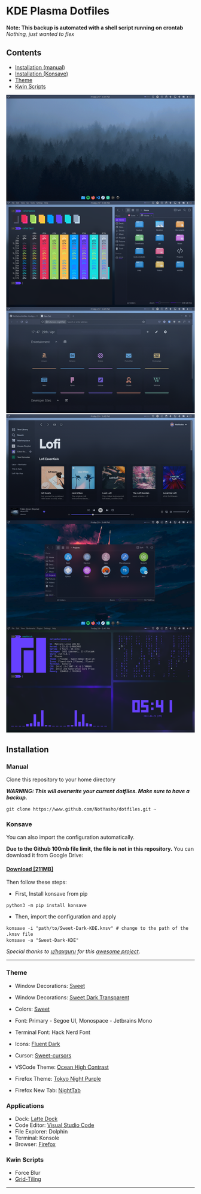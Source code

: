 # KDE Plasma Dotfiles

**Note: This backup is automated with a shell script running on crontab** *Nothing, just wanted to flex*

## Contents

- [Installation (manual)](#manual)
- [Installation (Konsave)](#konsave)
- [Theme](#theme)
- [Kwin Scripts](#kwin-scripts)

![Screenshot](Screenshots/desktop.png)
![Screenshot](Screenshots/workflow.png)

## Installation

### Manual

Clone this repository to your home directory

***WARNING: This will overwrite your current dotfiles. Make sure to have a backup.***

```console
git clone https://www.github.com/NotYasho/dotfiles.git ~
```

### Konsave

You can also import the configuration automatically.

**Due to the Github 100mb file limit, the file is not in this repository.**
You can download it from Google Drive:

#### [Download [211MB]](https://drive.google.com/u/0/uc?id=1fOrmzdrGB5Z8ovuiuRCZlMVBQUtIHmRr&export=download)

Then follow these steps:

- First, Install konsave from pip

```console
python3 -m pip install konsave
```

- Then, import the configuration and apply

```console
konsave -i "path/to/Sweet-Dark-KDE.knsv" # change to the path of the .knsv file
konsave -a "Sweet-Dark-KDE"
```

*Special thanks to [u/haxguru](https://www.reddit.com/r/kde/comments/ltsnfc/you_can_now_save_your_plasma_configuration_in_an/) for this [awesome project](https://github.com/Prayag2/konsave)*.

---

### Theme

- Window Decorations: [Sweet](https://store.kde.org/p/1294174)

- Window Decorations: [Sweet Dark Transparent](https://store.kde.org/p/1294174)
- Colors: [Sweet](https://store.kde.org/p/1294174)
- Font: Primary - Segoe UI, Monospace - Jetbrains Mono
- Terminal Font: Hack Nerd Font
- Icons: [Fluent Dark](https://store.kde.org/p/1477945/)
- Cursor: [Sweet-cursors](https://store.kde.org/p/1393084/)
- VSCode Theme: [Ocean High Contrast](https://marketplace.visualstudio.com/items?itemName=NotYasho.ocean-high-contrast)
- Firefox Theme: [Tokyo Night Purple](https://addons.mozilla.org/en-US/firefox/addon/tokyo-night-purple/)
- Firefox New Tab: [NightTab](https://addons.mozilla.org/en-US/firefox/addon/nighttab/)

### Applications

- Dock: [Latte Dock](https://store.kde.org/p/1169519)
- Code Editor: [Visual Studio Code](https://code.visualstudio.com/)
- File Explorer: Dolphin
- Terminal: Konsole
- Browser: [Firefox](https://www.mozilla.org/en-US/firefox/new/)

### Kwin Scripts

- Force Blur
- [Grid-Tiling](https://github.com/lingtjien/Grid-Tiling-Kwin)

---
